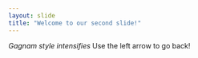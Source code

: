 ```yaml
---
layout: slide
title: "Welcome to our second slide!"
---
```

*Gagnam style intensifies*
Use the left arrow to go back!
